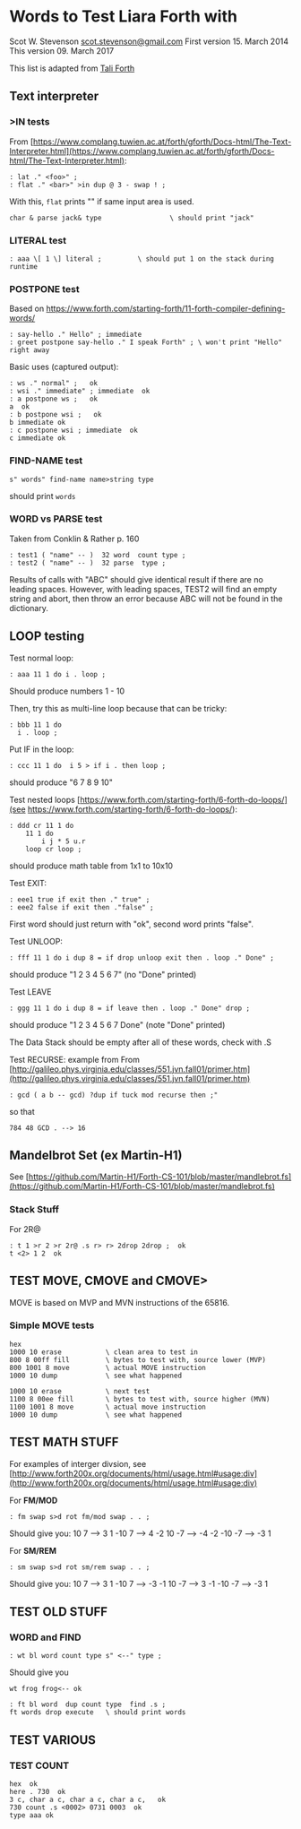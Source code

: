 # Words to Test Liara Forth with
Scot W. Stevenson <scot.stevenson@gmail.com>
First version 15. March 2014
This version 09. March 2017

This list is adapted from [Tali Forth](https://github.com/scotws/TaliForth)

## Text interpreter

### >IN tests

From
[https://www.complang.tuwien.ac.at/forth/gforth/Docs-html/The-Text-Interpreter.html](https://www.complang.tuwien.ac.at/forth/gforth/Docs-html/The-Text-Interpreter.html):
```
: lat ." <foo>" ;
: flat ." <bar>" >in dup @ 3 - swap ! ; 
```
With this, `flat` prints "<bar><foo>" if same input area is used.

```
char & parse jack& type                 \ should print "jack" 
```

### LITERAL test

```
: aaa \[ 1 \] literal ;         \ should put 1 on the stack during runtime
```


### POSTPONE test

Based on https://www.forth.com/starting-forth/11-forth-compiler-defining-words/
```
: say-hello ." Hello" ; immediate
: greet postpone say-hello ." I speak Forth" ; \ won't print "Hello" right away
```

Basic uses (captured output): 
```
: ws ." normal" ;   ok
: wsi ." immediate" ; immediate  ok
: a postpone ws ;   ok
a  ok
: b postpone wsi ;   ok
b immediate ok
: c postpone wsi ; immediate  ok
c immediate ok
```


### FIND-NAME test

```
s" words" find-name name>string type
``` 
should print `words`


### WORD vs PARSE test 

Taken from Conklin & Rather p. 160
```
: test1 ( "name" -- )  32 word  count type ; 
: test2 ( "name" -- )  32 parse  type ; 
```

Results of calls with "ABC" should give identical result if there are no
leading spaces. However, with leading spaces, TEST2 will find an empty string
and abort, then throw an error because ABC will not be found in the dictionary.


## LOOP testing

Test normal loop:
```
: aaa 11 1 do i . loop ;        
```
Should produce numbers 1 - 10

Then, try this as multi-line loop because that can be tricky:
```
: bbb 11 1 do 
  i . loop ; 
```

Put IF in the loop:
```
: ccc 11 1 do  i 5 > if i . then loop ; 
```
should produce "6 7 8 9 10"

Test nested loops [https://www.forth.com/starting-forth/6-forth-do-loops/](see https://www.forth.com/starting-forth/6-forth-do-loops/):
```
: ddd cr 11 1 do
    11 1 do 
        i j * 5 u.r 
    loop cr loop ;
```
should produce math table from 1x1 to 10x10

Test EXIT:
```
: eee1 true if exit then ." true" ; 
: eee2 false if exit then ."false" ; 
```
First word should just return with "ok", second word prints "false".

Test UNLOOP: 
```
: fff 11 1 do i dup 8 = if drop unloop exit then . loop ." Done" ; 
```
should produce "1 2 3 4 5 6 7" (no "Done" printed)

Test LEAVE
```
: ggg 11 1 do i dup 8 = if leave then . loop ." Done" drop ; 
```
should produce "1 2 3 4 5 6 7 Done" (note "Done" printed)

The Data Stack should be empty after all of these words, check with .S


Test RECURSE:
example from
From
[http://galileo.phys.virginia.edu/classes/551.jvn.fall01/primer.htm](http://galileo.phys.virginia.edu/classes/551.jvn.fall01/primer.htm)


```
: gcd ( a b -- gcd) ?dup if tuck mod recurse then ;"
```
so that 
```
784 48 GCD . --> 16 
```

## Mandelbrot Set (ex Martin-H1)

See
[https://github.com/Martin-H1/Forth-CS-101/blob/master/mandlebrot.fs](https://github.com/Martin-H1/Forth-CS-101/blob/master/mandlebrot.fs)


### Stack Stuff

For 2R@
```
: t 1 >r 2 >r 2r@ .s r> r> 2drop 2drop ;  ok
t <2> 1 2  ok
```

## TEST MOVE, CMOVE and CMOVE>

MOVE is based on MVP and MVN instructions of the 65816. 


### Simple MOVE tests
```
hex
1000 10 erase           \ clean area to test in
800 8 00ff fill         \ bytes to test with, source lower (MVP)
800 1001 8 move         \ actual MOVE instruction
1000 10 dump            \ see what happened

1000 10 erase           \ next test
1100 8 00ee fill        \ bytes to test with, source higher (MVN)
1100 1001 8 move        \ actual move instruction
1000 10 dump            \ see what happened
```


## TEST MATH STUFF

For examples of interger divsion, see
[http://www.forth200x.org/documents/html/usage.html#usage:div](http://www.forth200x.org/documents/html/usage.html#usage:div)

For **FM/MOD**
```
: fm swap s>d rot fm/mod swap . . ; 
```
Should give you: 
10 7 --> 3 1
-10 7 --> 4 -2 
10 -7 --> -4 -2
-10 -7 --> -3 1

For **SM/REM**
```
: sm swap s>d rot sm/rem swap . . ; 
```
Should give you: 
10 7 --> 3 1
-10 7 --> -3 -1 
10 -7 --> 3 -1
-10 -7 --> -3 1


## TEST OLD STUFF

### WORD and FIND 

```
: wt bl word count type s" <--" type ;
```
Should give you 
```
wt frog frog<-- ok
```
```
: ft bl word  dup count type  find .s ; 
ft words drop execute   \ should print words
```

## TEST VARIOUS

### TEST COUNT 
```
hex  ok
here . 730  ok
3 c, char a c, char a c, char a c,   ok
730 count .s <0002> 0731 0003  ok
type aaa ok
```


